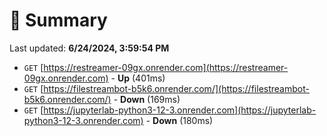 # 📖 Summary
Last updated: **6/24/2024, 3:59:54 PM**

- `GET` [https://restreamer-09gx.onrender.com](https://restreamer-09gx.onrender.com) - **Up** (401ms)
- `GET` [https://filestreambot-b5k6.onrender.com/](https://filestreambot-b5k6.onrender.com/) - **Down** (169ms)
- `GET` [https://jupyterlab-python3-12-3.onrender.com](https://jupyterlab-python3-12-3.onrender.com) - **Down** (180ms)
